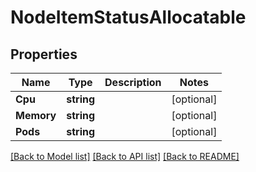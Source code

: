 # NodeItemStatusAllocatable

## Properties

Name | Type | Description | Notes
------------ | ------------- | ------------- | -------------
**Cpu** | **string** |  | [optional] 
**Memory** | **string** |  | [optional] 
**Pods** | **string** |  | [optional] 

[[Back to Model list]](../README.md#documentation-for-models) [[Back to API list]](../README.md#documentation-for-api-endpoints) [[Back to README]](../README.md)


